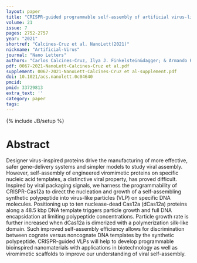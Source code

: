 ```yaml
---
layout: paper
title: "CRISPR-guided programmable self-assembly of artificial virus-like nucleocapsids"
volume: 21
issue: 7
pages: 2752-2757
year: "2021"
shortref: "Calcines-Cruz et al. NanoLett(2021)"
nickname: "Artificial-Virus"
journal: "Nano Letters"
authors: "Carlos Calcines-Cruz, Ilya J. Finkelstein&dagger; & Armando Hernandez-Garcia&dagger; (&dagger; co-corresponding)"
pdf: 0067-2021-NanoLett-Calcines-Cruz et al.pdf
supplement: 0067-2021-NanoLett-Calcines-Cruz et al-supplement.pdf
doi: 10.1021/acs.nanolett.0c04640
pmcid:
pmid: 33729813
extra_text: ''
category: paper
tags:
---
```

{% include JB/setup %}

# Abstract
Designer virus-inspired proteins drive the manufacturing of more effective, safer gene-delivery systems and simpler models to study viral assembly. However, self-assembly of engineered viromimetic proteins on specific nucleic acid templates, a distinctive viral property, has proved difficult. Inspired by viral packaging signals, we harness the programmability of CRISPR-Cas12a to direct the nucleation and growth of a self-assembling synthetic polypeptide into virus-like particles (VLP) on specific DNA molecules. Positioning up to ten nuclease-dead Cas12a (dCas12a) proteins along a 48.5 kbp DNA template triggers particle growth and full DNA encapsidation at limiting polypeptide concentrations. Particle growth rate is further increased when dCas12a is dimerized with a polymerization silk-like domain. Such improved self-assembly efficiency allows for discrimination between cognate versus noncognate DNA templates by the synthetic polypeptide. CRISPR-guided VLPs will help to develop programmable bioinspired nanomaterials with applications in biotechnology as well as viromimetic scaffolds to improve our understanding of viral self-assembly.